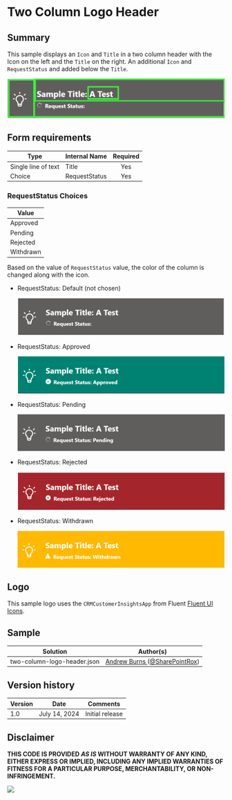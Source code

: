 # Two Column Logo Header

## Summary

This sample displays an `Icon` and `Title` in a two column header with the Icon on the left and the `Title` on the right. An additional `Icon` and `RequestStatus` and added below the `Title`.

![screenshot of the sample](./assets/screenshot_two_column_Default_Diagram.png)

## Form requirements

|Type                   |Internal Name|Required|
|-----------------------|-------------|:------:|
|Single line of text    |Title        |Yes     |
|Choice |RequestStatus  |Yes      |

### RequestStatus Choices

|Value           |
|----------------|
|Approved|
|Pending|
|Rejected|
|Withdrawn|

Based on the value of `RequestStatus` value, the color of the column is changed along with the icon.

- RequestStatus: Default (not chosen)

    ![screenshot of the sample when RequestStatus is blank](./assets/screenshot_two_column_Default.png)

- RequestStatus: Approved

    ![screenshot of the sample when RequestStatus is Approved](./assets/screenshot_two_column_Approved.png)

- RequestStatus: Pending

    ![screenshot of the sample when RequestStatus is Pending](./assets/screenshot_two_column_Pending.png)

- RequestStatus: Rejected

    ![screenshot of the sample when RequestStatus is Rejected](./assets/screenshot_two_column_Rejected.png)

- RequestStatus: Withdrawn

    ![screenshot of the sample when RequestStatus is Withdrawn](./assets/screenshot_two_column_Withdrawn.png)

## Logo

This sample logo uses the `CRMCustomerInsightsApp` from Fluent [Fluent UI Icons](https://developer.microsoft.com/en-us/fluentui#/styles/web/icons).

## Sample

Solution|Author(s)
--------|---------
two-column-logo-header.json | [Andrew Burns ](https://github.com/GeorgiaGit) ([@SharePointRox](https://x.com/SharePointRox))

## Version history

Version |Date              |Comments
--------|------------------|--------
1.0     |July 14, 2024  |Initial release

## Disclaimer
**THIS CODE IS PROVIDED *AS IS* WITHOUT WARRANTY OF ANY KIND, EITHER EXPRESS OR IMPLIED, INCLUDING ANY IMPLIED WARRANTIES OF FITNESS FOR A PARTICULAR PURPOSE, MERCHANTABILITY, OR NON-INFRINGEMENT.**

<img src="https://pnptelemetry.azurewebsites.net/list-formatting/form-samples/two-column-logo-header" />
